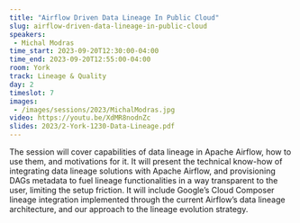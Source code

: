 ```yaml
---
title: "Airflow Driven Data Lineage In Public Cloud"
slug: airflow-driven-data-lineage-in-public-cloud
speakers:
 - Michal Modras
time_start: 2023-09-20T12:30:00-04:00
time_end: 2023-09-20T12:55:00-04:00
room: York
track: Lineage & Quality
day: 2
timeslot: 7
images:
 - /images/sessions/2023/MichalModras.jpg
video: https://youtu.be/XdMR8nodnZc
slides: 2023/2-York-1230-Data-Lineage.pdf
---
```


The session will cover capabilities of data lineage in Apache Airflow, how to use them, and motivations for it. It will present the technical know-how of integrating data lineage solutions with Apache Airflow, and provisioning DAGs metadata to fuel lineage functionalities in a way transparent to the user, limiting the setup friction. It will include Google’s Cloud Composer lineage integration implemented through the current Airflow’s data lineage architecture, and our approach to the lineage evolution strategy.